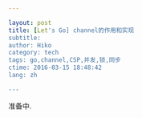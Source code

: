 ```yaml
---

layout: post  
title: [Let's Go] channel的作用和实现
subtitle:   
author: Hiko  
category: tech  
tags: go,channel,CSP,并发,锁,同步  
ctime: 2016-03-15 18:48:42  
lang: zh  

---
```


准备中.
